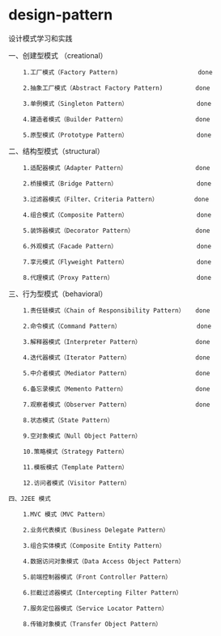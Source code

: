 # design-pattern
设计模式学习和实践

一、创建型模式 （creational）

        1.工厂模式（Factory Pattern)                      done

        2.抽象工厂模式（Abstract Factory Pattern)         done

        3.单例模式（Singleton Pattern）                   done

        4.建造者模式（Builder Pattern）                   done

        5.原型模式（Prototype Pattern）                   done
    
 二、结构型模式（structural）
	
        1.适配器模式（Adapter Pattern）                   done
    
        2.桥接模式（Bridge Pattern）                      done

        3.过滤器模式（Filter、Criteria Pattern）          done

        4.组合模式（Composite Pattern）                   done

        5.装饰器模式（Decorator Pattern）                 done

        6.外观模式（Facade Pattern）                      done

        7.享元模式（Flyweight Pattern）                   done

        8.代理模式（Proxy Pattern）                       done
  
  三、行为型模式（behavioral）
  
        1.责任链模式（Chain of Responsibility Pattern）   done

        2.命令模式（Command Pattern）                     done

        3.解释器模式（Interpreter Pattern）               done

        4.迭代器模式（Iterator Pattern）                  done

        5.中介者模式（Mediator Pattern）                  done

        6.备忘录模式（Memento Pattern）                   done

        7.观察者模式（Observer Pattern）                  done

        8.状态模式（State Pattern）

        9.空对象模式（Null Object Pattern）

        10.策略模式（Strategy Pattern）

        11.模板模式（Template Pattern）

        12.访问者模式（Visitor Pattern）
        
    四、J2EE 模式
    
        1.MVC 模式（MVC Pattern）
        
        2.业务代表模式（Business Delegate Pattern）
        
        3.组合实体模式（Composite Entity Pattern）
        
        4.数据访问对象模式（Data Access Object Pattern）
        
        5.前端控制器模式（Front Controller Pattern）
        
        6.拦截过滤器模式（Intercepting Filter Pattern）
        
        7.服务定位器模式（Service Locator Pattern）
        
        8.传输对象模式（Transfer Object Pattern）
